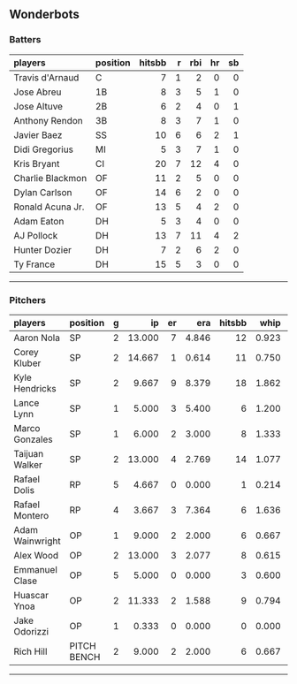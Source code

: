 ## Wonderbots

### Batters

 
|players          |position | hitsbb|  r| rbi| hr| sb| 
|:----------------|:--------|------:|--:|---:|--:|--:| 
|Travis d'Arnaud  |C        |      7|  1|   2|  0|  0| 
|Jose Abreu       |1B       |      8|  3|   5|  1|  0| 
|Jose Altuve      |2B       |      6|  2|   4|  0|  1| 
|Anthony Rendon   |3B       |      8|  3|   7|  1|  0| 
|Javier Baez      |SS       |     10|  6|   6|  2|  1| 
|Didi Gregorius   |MI       |      5|  3|   7|  1|  0| 
|Kris Bryant      |CI       |     20|  7|  12|  4|  0| 
|Charlie Blackmon |OF       |     11|  2|   5|  0|  0| 
|Dylan Carlson    |OF       |     14|  6|   2|  0|  0| 
|Ronald Acuna Jr. |OF       |     13|  5|   4|  2|  0| 
|Adam Eaton       |DH       |      5|  3|   4|  0|  0| 
|AJ Pollock       |DH       |     13|  7|  11|  4|  2| 
|Hunter Dozier    |DH       |      7|  2|   6|  2|  0| 
|Ty France        |DH       |     15|  5|   3|  0|  0| 

* * *

### Pitchers

 
|players         |position    |  g|     ip| er|   era| hitsbb|  whip| so|  w| sv| 
|:---------------|:-----------|--:|------:|--:|-----:|------:|-----:|--:|--:|--:| 
|Aaron Nola      |SP          |  2| 13.000|  7| 4.846|     12| 0.923| 11|  1|  0| 
|Corey Kluber    |SP          |  2| 14.667|  1| 0.614|     11| 0.750| 15|  2|  0| 
|Kyle Hendricks  |SP          |  2|  9.667|  9| 8.379|     18| 1.862|  9|  1|  0| 
|Lance Lynn      |SP          |  1|  5.000|  3| 5.400|      6| 1.200|  2|  1|  0| 
|Marco Gonzales  |SP          |  1|  6.000|  2| 3.000|      8| 1.333|  4|  0|  0| 
|Taijuan Walker  |SP          |  2| 13.000|  4| 2.769|     14| 1.077|  8|  1|  0| 
|Rafael Dolis    |RP          |  5|  4.667|  0| 0.000|      1| 0.214|  3|  0|  3| 
|Rafael Montero  |RP          |  4|  3.667|  3| 7.364|      6| 1.636|  2|  1|  1| 
|Adam Wainwright |OP          |  1|  9.000|  2| 2.000|      6| 0.667|  8|  0|  0| 
|Alex Wood       |OP          |  2| 13.000|  3| 2.077|      8| 0.615| 16|  2|  0| 
|Emmanuel Clase  |OP          |  5|  5.000|  0| 0.000|      3| 0.600|  3|  1|  1| 
|Huascar Ynoa    |OP          |  2| 11.333|  2| 1.588|      9| 0.794| 14|  2|  0| 
|Jake Odorizzi   |OP          |  1|  0.333|  0| 0.000|      0| 0.000|  0|  0|  0| 
|Rich Hill       |PITCH BENCH |  2|  9.000|  2| 2.000|      6| 0.667| 14|  0|  0| 


* * *


